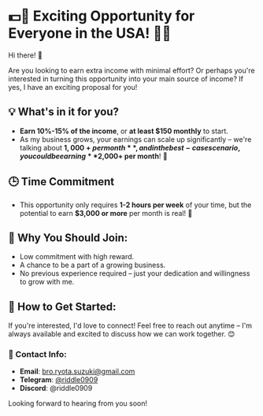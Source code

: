# 💵🌟 Exciting Opportunity for Everyone in the USA! 🌟💵

Hi there! 👋

Are you looking to earn extra income with minimal effort? Or perhaps you're interested in turning this opportunity into your main source of income? If yes, I have an exciting proposal for you!

## 💡 What's in it for you?
- **Earn 10%-15% of the income**, or **at least $150 monthly** to start.  
- As my business grows, your earnings can scale up significantly – we're talking about **$1,000+ per month**, and in the best-case scenario, you could be earning **$2,000+ per month**! 💸

## 🕒 Time Commitment
- This opportunity only requires **1-2 hours per week** of your time, but the potential to earn **$3,000 or more** per month is real! 🚀

## 🚀 Why You Should Join:
- Low commitment with high reward.
- A chance to be a part of a growing business.
- No previous experience required – just your dedication and willingness to grow with me.

## 🔗 How to Get Started:
If you're interested, I'd love to connect! Feel free to reach out anytime – I'm always available and excited to discuss how we can work together. 😊

### 📧 Contact Info:
- **Email**: bro.ryota.suzuki@gmail.com
- **Telegram**: [@riddle0909](https://t.me/riddle0909)
- **Discord**: @riddle0909

Looking forward to hearing from you soon!
